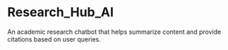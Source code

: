 # Research_Hub_AI
An academic research chatbot that helps summarize content and provide citations based on user queries.
